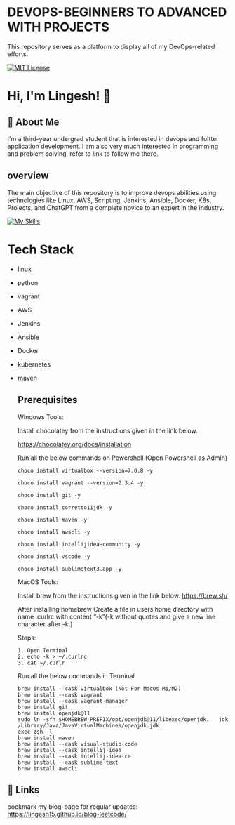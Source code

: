 # DEVOPS-BEGINNERS TO ADVANCED WITH PROJECTS

This repository serves as a platform to display all of my DevOps-related efforts.





[![MIT License](https://img.shields.io/badge/License-MIT-green.svg)](https://choosealicense.com/licenses/mit/)



# Hi, I'm Lingesh! 👋


## 🚀 About Me
I'm a third-year undergrad student that is interested in devops and fultter application development. I am also very much interested in programming and problem solving, refer to link to follow me there.


## overview

The main objective of this repository is to improve devops abilities using technologies like Linux, AWS, Scripting, Jenkins, Ansible, Docker, K8s, Projects, and ChatGPT from a complete novice to an expert in the industry.


[![My Skills](https://skills.thijs.gg/icons?i=java,docker,kubernetes,aws,jenkins,ansible,linux,maven,python&theme=light)](https://skills.thijs.gg)
# Tech Stack
- linux
- python
- vagrant
- AWS
- Jenkins
- Ansible
- Docker
- kubernetes
- maven

  ## Prerequisites

  Windows Tools:
  
  Install chocolatey from the instructions given in the link below.
  
  https://chocolatey.org/docs/installation
  
  Run all the below commands on Powershell (Open Powershell as Admin)
  
      choco install virtualbox --version=7.0.8 -y
  
      choco install vagrant --version=2.3.4 -y
  
      choco install git -y
  
      choco install corretto11jdk -y
  
      choco install maven -y
  
      choco install awscli -y
  
      choco install intellijidea-community -y
  
      choco install vscode -y
  
      choco install sublimetext3.app -y
  
  MacOS Tools:
  
  Install brew from the instructions given in the link below.
  https://brew.sh/
  
  After installing homebrew
  Create a file in users home directory with name .curlrc with content “-k”(-k without quotes and give a new line character after -k.)
  
  Steps:
      
      1. Open Terminal
      2. echo -k > ~/.curlrc
      3. cat ~/.curlr
  
  Run all the below commands in Terminal
  
      brew install --cask virtualbox (Not For MacOs M1/M2)
      brew install --cask vagrant
      brew install --cask vagrant-manager
      brew install git
      brew install openjdk@11
      sudo ln -sfn $HOMEBREW_PREFIX/opt/openjdk@11/libexec/openjdk.   jdk /Library/Java/JavaVirtualMachines/openjdk.jdk
      exec zsh -l
      brew install maven
      brew install --cask visual-studio-code
      brew install --cask intellij-idea
      brew install --cask intellij-idea-ce
      brew install --cask sublime-text
      brew install awscli




## 🔗 Links


bookmark my blog-page for regular updates:
https://lingesh15.github.io/blog-leetcode/
